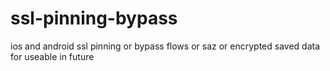 # ssl-pinning-bypass
ios and android ssl pinning or bypass flows or saz or encrypted saved data for useable in future
